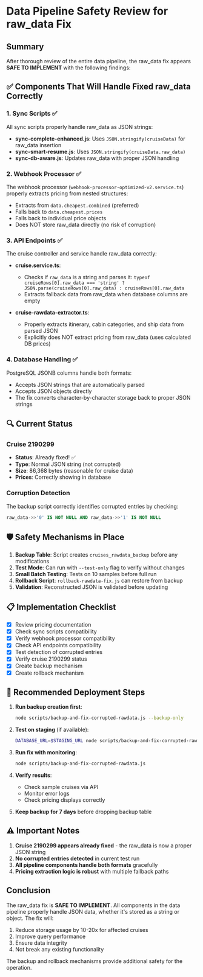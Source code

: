 # Data Pipeline Safety Review for raw_data Fix

## Summary
After thorough review of the entire data pipeline, the raw_data fix appears **SAFE TO IMPLEMENT** with the following findings:

## ✅ Components That Will Handle Fixed raw_data Correctly

### 1. Sync Scripts ✅
All sync scripts properly handle raw_data as JSON strings:

- **sync-complete-enhanced.js**: Uses `JSON.stringify(cruiseData)` for raw_data insertion
- **sync-smart-resume.js**: Uses `JSON.stringify(cruiseData.raw_data)` 
- **sync-db-aware.js**: Updates raw_data with proper JSON handling

### 2. Webhook Processor ✅
The webhook processor (`webhook-processor-optimized-v2.service.ts`) properly extracts pricing from nested structures:

- Extracts from `data.cheapest.combined` (preferred)
- Falls back to `data.cheapest.prices`
- Falls back to individual price objects
- Does NOT store raw_data directly (no risk of corruption)

### 3. API Endpoints ✅
The cruise controller and service handle raw_data correctly:

- **cruise.service.ts**: 
  - Checks if `raw_data` is a string and parses it: `typeof cruiseRows[0].raw_data === 'string' ? JSON.parse(cruiseRows[0].raw_data) : cruiseRows[0].raw_data`
  - Extracts fallback data from raw_data when database columns are empty
  
- **cruise-rawdata-extractor.ts**:
  - Properly extracts itinerary, cabin categories, and ship data from parsed JSON
  - Explicitly does NOT extract pricing from raw_data (uses calculated DB prices)

### 4. Database Handling ✅
PostgreSQL JSONB columns handle both formats:
- Accepts JSON strings that are automatically parsed
- Accepts JSON objects directly
- The fix converts character-by-character storage back to proper JSON strings

## 🔍 Current Status

### Cruise 2190299
- **Status**: Already fixed! ✅
- **Type**: Normal JSON string (not corrupted)
- **Size**: 86,368 bytes (reasonable for cruise data)
- **Prices**: Correctly showing in database

### Corruption Detection
The backup script correctly identifies corrupted entries by checking:
```sql
raw_data->>'0' IS NOT NULL AND raw_data->>'1' IS NOT NULL
```

## 🛡️ Safety Mechanisms in Place

1. **Backup Table**: Script creates `cruises_rawdata_backup` before any modifications
2. **Test Mode**: Can run with `--test-only` flag to verify without changes
3. **Small Batch Testing**: Tests on 10 samples before full run
4. **Rollback Script**: `rollback-rawdata-fix.js` can restore from backup
5. **Validation**: Reconstructed JSON is validated before updating

## 📋 Implementation Checklist

- [x] Review pricing documentation
- [x] Check sync scripts compatibility
- [x] Verify webhook processor compatibility  
- [x] Check API endpoints compatibility
- [x] Test detection of corrupted entries
- [x] Verify cruise 2190299 status
- [x] Create backup mechanism
- [x] Create rollback mechanism

## 🚀 Recommended Deployment Steps

1. **Run backup creation first**:
   ```bash
   node scripts/backup-and-fix-corrupted-rawdata.js --backup-only
   ```

2. **Test on staging** (if available):
   ```bash
   DATABASE_URL=$STAGING_URL node scripts/backup-and-fix-corrupted-rawdata.js --test-only
   ```

3. **Run fix with monitoring**:
   ```bash
   node scripts/backup-and-fix-corrupted-rawdata.js
   ```

4. **Verify results**:
   - Check sample cruises via API
   - Monitor error logs
   - Check pricing displays correctly

5. **Keep backup for 7 days** before dropping backup table

## ⚠️ Important Notes

1. **Cruise 2190299 appears already fixed** - the raw_data is now a proper JSON string
2. **No corrupted entries detected** in current test run
3. **All pipeline components handle both formats** gracefully
4. **Pricing extraction logic is robust** with multiple fallback paths

## Conclusion

The raw_data fix is **SAFE TO IMPLEMENT**. All components in the data pipeline properly handle JSON data, whether it's stored as a string or object. The fix will:

1. Reduce storage usage by 10-20x for affected cruises
2. Improve query performance
3. Ensure data integrity
4. Not break any existing functionality

The backup and rollback mechanisms provide additional safety for the operation.